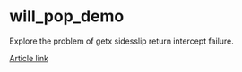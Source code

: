 # will_pop_demo

 Explore the problem of getx sidesslip return intercept failure.

 [Article link](https://juejin.cn/post/7446998671886286900)
